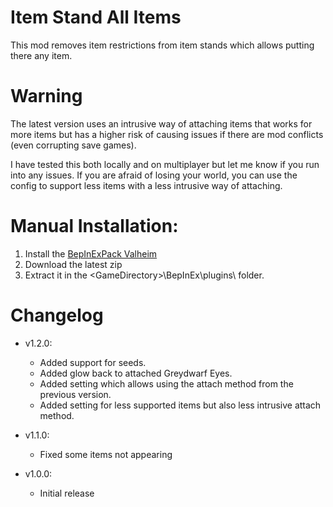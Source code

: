 # Item Stand All Items

This mod removes item restrictions from item stands which allows putting there any item.

# Warning

The latest version uses an intrusive way of attaching items that works for more items but has a higher risk of causing issues if there are mod conflicts (even corrupting save games).

I have tested this both locally and on multiplayer but let me know if you run into any issues. If you are afraid of losing your world, you can use the config to support less items with a less intrusive way of attaching.

# Manual Installation:

1. Install the [BepInExPack Valheim](https://valheim.thunderstore.io/package/denikson/BepInExPack_Valheim/)
2. Download the latest zip
3. Extract it in the \<GameDirectory\>\BepInEx\plugins\ folder.


# Changelog

- v1.2.0: 
	- Added support for seeds.
	- Added glow back to attached Greydwarf Eyes.
	- Added setting which allows using the attach method from the previous version.
	- Added setting for less supported items but also less intrusive attach method.

- v1.1.0: 
	- Fixed some items not appearing

- v1.0.0: 
	- Initial release